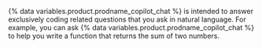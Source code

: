 {% data variables.product.prodname_copilot_chat %} is intended to answer exclusively coding related questions that you ask in natural language. For example, you can ask {% data variables.product.prodname_copilot_chat %} to help you write a function that returns the sum of two numbers.
